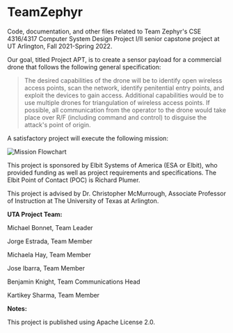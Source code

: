 # TeamZephyr

Code, documentation, and other files related to Team Zephyr's CSE 4316/4317 Computer System Design Project I/II senior capstone project at UT Arlington, Fall 2021-Spring 2022.

Our goal, titled Project APT, is to create a sensor payload for a commercial drone that follows the following general specification:

> The desired capabilities of the drone will be to identify open wireless access points, scan the network, identify penitential entry points, and exploit the devices to gain access. Additional capabilities would be to use multiple drones for triangulation of wireless access points. If possible, all communication from the operator to the drone would take place over R/F (including command and control) to disguise the attack's point of origin.

A satisfactory project will execute the following mission:

![Mission Flowchart](https://i.imgur.com/FUxxLtq.png)

This project is sponsored by Elbit Systems of America (ESA or Elbit), who provided funding as well as project requirements and specifications. The Elbit Point of Contact (POC) is Richard Plumer.

This project is advised by Dr. Christopher McMurrough, Associate Professor of Instruction at The University of Texas at Arlington.

**UTA Project Team:**

Michael Bonnet, Team Leader

Jorge Estrada, Team Member

Michaela Hay, Team Member

Jose Ibarra, Team Member

Benjamin Knight, Team Communications Head

Kartikey Sharma, Team Member

**Notes:**

This project is published using Apache License 2.0.
